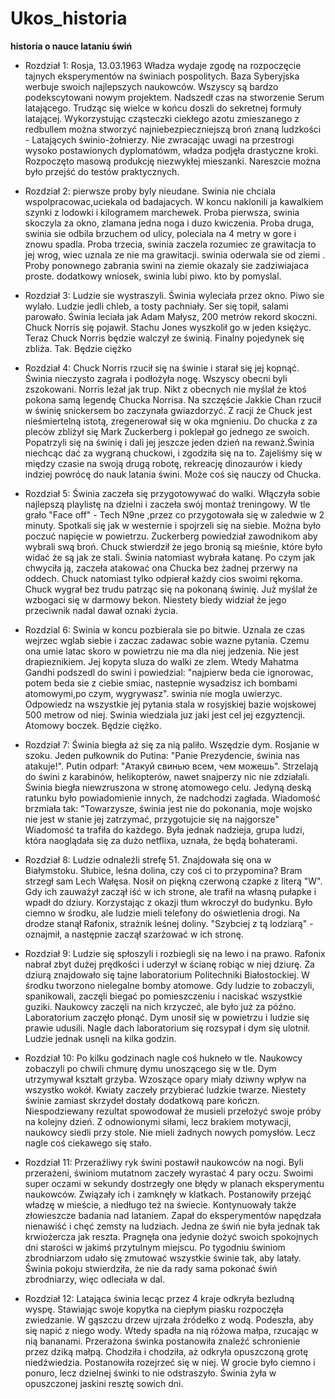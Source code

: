 # Ukos_historia
**historia o nauce lataniu świń**
* Rozdział 1: 
Rosja, 13.03.1963
Władza wydaje zgodę na rozpoczęcie tajnych eksperymentów na świniach pospolitych.
Baza Syberyjska werbuje swoich najlepszych naukowców.
Wszyscy są bardzo podekscytowani nowym projektem.
Nadszedł czas na stworzenie Serum latającego.
Trudząc się wielce w końcu doszli do sekretnej formuły latającej.
Wykorzystując cząsteczki ciekłego azotu zmieszanego z redbullem można stworzyć najniebezpieczniejszą broń znaną ludzkości - Latających świnio-żołnierzy.
Nie zwracając uwagi na przestrogi wysoko postawionych dyplomatówm, władza podjęła drastyczne kroki.
Rozpoczęto masową produkcję niezwykłej mieszanki.
Nareszcie można było przejść do testów praktycznych.
* Rozdział 2:
pierwsze proby byly nieudane.
Swinia nie chciala wspolpracowac,uciekala od badajacych.
W koncu naklonili ja kawalkiem szynki z lodowki i kilogramem marchewek.
Proba pierwsza, swinia skoczyla za okno, zlamana jedna noga i duzo kwiczenia.
Proba druga, swinia sie odbila brzuchem od ulicy, poleciala na 4 metry w gore i znowu spadla.
Proba trzecia, swinia zaczela rozumiec ze grawitacja to jej wrog, wiec uznala ze nie ma grawitacji.
swinia oderwala sie od ziemi . Proby ponownego zabrania swini na ziemie okazaly sie zadziwiajaca proste.
dodatkowy wniosek, swinia lubi piwo.
kto by pomyslal.
* Rozdział 3: 
Ludzie sie wystraszyli.
Świnia wyleciała przez okno.
Piwo sie wylało.
Ludzie jedli chleb, a tosty pachniały.
Ser się topił, salami parowało.
Świnia leciała jak Adam Małysz, 200 metrów rekord skoczni.
Chuck Norris się pojawił.
Stachu Jones wyszkolił go w jeden księżyc.
Teraz Chuck Norris będzie walczył ze świnią.
Finalny pojedynek się zbliża.
Tak.
Będzie ciężko

* Rozdział 4:
Chuck Norris rzucił się na świnie i starał się jej kopnąć.
 Świnia nieczysto zagrała i podłożyła nogę.
Wszyscy obecni byli zszokowani.
Norris leżał jak trup.
Nikt z obecnych nie myślał że ktoś pokona samą legendę Chucka Norrisa.
Na szczęście Jakkie Chan rzucił w świnię snickersem bo zaczynała gwiazdorzyć.
Z racji że Chuck jest nieśmiertelną istotą, zregenerował się w oka mgnieniu.
Do chucka z za pleców zbliżył się Mark Zuckerberg i poklepał go jednego ze swoich.
Popatrzyli się na świnię i dali jej jeszcze jeden dzień na rewanż.Świnia niechcąc dać za wygraną chuckowi, i zgodziła się na to. 
Zajeliśmy się w między czasie na swoją drugą robotę, rekreację dinozaurów i kiedy indziej powrócę do nauk latania świni.
Może coś się nauczy od Chucka.
* Rozdział 5:
Świnia zaczeła się przygotowywać do walki. Włączyła sobie najlepszą playlistę na dzielni i zaczeła swój montaż treningowy. W tle grało "Face off" - Tech N9ne ,przez co przygotowała się w zaledwie w 2 minuty. Spotkali się jak w westernie i spojrzeli się na siebie. Można było poczuć napięcie w powietrzu. Zuckerberg powiedział zawodnikom aby wybrali swą broń. Chuck stwierdził że jego bronią są mieśnie, które było widać że są jak ze stali. Świnia natomiast wybrała katanę. Po czym jak chwyciła ją, zaczeła atakować ona Chucka bez żadnej przerwy na oddech. Chuck natomiast tylko odpierał każdy cios swoimi rękoma. Chuck wygrał bez trudu patrząc się na pokonaną świnię. Już myślał że wzbogaci się w darmowy bekon. Niestety biedy widział że jego przeciwnik nadal dawał oznaki życia.  
* Rozdzial 6:
Swinia w koncu pozbierala sie po bitwie.
Uznala ze czas wejrzec wglab siebie i zaczac zadawac sobie wazne pytania.
Czemu ona umie latac skoro w powietrzu nie ma dla niej jedzenia.
Nie jest drapieznikiem.
Jej kopyta sluza do walki ze zlem.
Wtedy Mahatma Gandhi podszedl do swini i powiedzial: "najpierw beda cie ignorowac, potem beda sie z ciebie smiac, nastepnie wysadzisz ich bombami atomowymi,po czym, wygrywasz".
swinia nie mogla uwierzyc.
Odpowiedz na wszystkie jej pytania stala w rosyjskiej bazie wojskowej 500 metrow od niej.
Swinia wiedziala juz jaki jest cel jej ezgyztencji. 
Atomowy boczek.
Będzie ciężko.
* Rozdział 7:
Świnia biegła aż się za nią paliło. 
Wszędzie dym. 
Rosjanie w szoku. 
Jeden pułkownik do Putina: "Panie Prezydencie, świnia nas atakuje!". 
Putin odparł: "Атакуй свинью всем, чем можешь". 
Strzelają do świni z karabinów, helikopterów, nawet snajperzy nic nie zdziałali. 
Świnia biegła niewzruszona w stronę atomowego celu.
Jedyną deską ratunku było powiadomienie innych, że nadchodzi zagłada.
Wiadomość brzmiała tak: "Towarzysze, świnia jest nie do pokonania, moje wojsko nie jest w stanie jej zatrzymać, przygotujcie się na najgorsze"
Wiadomość ta trafiła do każdego.
Była jednak nadzieja, grupa ludzi, która naoglądała się za dużo netflixa, uznała, że będą bohaterami. 
* Rozdział 8:
Ludzie odnaleźli strefę 51.
Znajdowała się ona w Białymstoku.
Słubice, leśna dolina, czy coś ci to przypomina?
Bram strzegł sam Lech Wałęsa.
Nosił on piękną czerwoną czapke z literą "W".
Gdy ich zauważył zaczął iść w ich strone, ale trafił na własną pułapke i wpadł do dziury.
Korzystając z okazji tłum wkroczył do budynku.
Było ciemno w środku, ale ludzie mieli telefony do oświetlenia drogi.
Na drodze stanął Rafonix, strażnik leśnej doliny.
"Szybciej z tą lodziarą" - oznajmił, a następnie zaczął szarżować w ich stronę. 
* Rozdział 9:
Ludzie się spłoszyli i rozbiegli się na lewo i na prawo.
Rafonix nabrał zbyt dużej prędkości i uderzył w ścianę robiąc w niej dziurę.
Za dziurą znajdowało się tajne laboratorium Politechniki Białostockiej.
W środku tworzono nielegalne bomby atomowe.
Gdy ludzie to zobaczyli, spanikowali, zaczęli biegać po pomieszczeniu i naciskać wszystkie guziki.
Naukowcy zaczęli na nich krzyczeć, ale było już za późno.
Laboratorium zaczęło płonąć.
Dym unosił się w powietrzu i ludzie się prawie udusili.
Nagle dach laboratorium się rozsypał i dym się ulotnił.
Ludzie jednak usnęli na kilka godzin.
* Rozdział 10:
Po kilku godzinach nagle coś hukneło w tle.
Naukowcy zobaczyli po chwili chmurę dymu unoszącego się w tle.
Dym utrzymywał kształt grzyba. Wzoszące opary miały dziwny wpływ na wszystko wokół.
Kwiaty zaczeły przybierać ludzkie twarze.
Niestety świnie zamiast skrzydeł dostały dodatkową pare kończn.
Niespodziewany rezultat spowodował że musieli przełożyć swoje próby na kolejny dzień.
Z odnowionymi siłami, lecz brakiem motywacji, naukowcy siedli przy stole.
Nie mieli żadnych nowych pomysłów.
Lecz nagle coś ciekawego się stało.
* Rozdział 11:
Przeraźliwy ryk świni postawił naukowców na nogi.
Byli przerażeni, świniom mutatnom zaczeły wyrastać 4 pary oczu.
Swoimi super oczami w sekundy dostrzegły one błędy w planach eksperymentu naukowców.
Związały ich i zamknęły w klatkach.
Postanowiły przejąć władzę w mieście, a niedługo też na świecie.
Kontynuowały także złowieszcze badania nad lataniem.
Zapał do eksperymentów napędzała nienawiść i chęć zemsty na ludziach.
Jedna ze świń nie była jednak tak krwiożercza jak reszta.
Pragnęła ona jedynie dożyć swoich spokojnych dni starości w jakimś przytulnym miejscu.
Po tygodniu świniom zbrodniarzom udało się zmutować wszystkie świnie tak, aby latały.
Świnia pokoju stwierdziła, że nie da rady sama pokonać świń zbrodniarzy, więc odleciała w dal.
* Rozdział 12:
Latająca świnia lecąc przez 4 kraje odkryła bezludną wyspę.
Stawiając swoje kopytka na ciepłym piasku rozpoczęła zwiedzanie.
W gąszczu drzew ujrzała źródełko z wodą.
Podeszła, aby się napić z niego wody.
Wtedy spadła na nią różowa małpa, rzucając w nią bananami.
Przerażona świnka postanowiła znaleźć schronienie przez dziką małpą.
Chodziła i chodziła, aż odkryła opuszczoną grotę niedźwiedzia.
Postanowiła rozejrzeć się w niej.
W grocie było ciemno i ponuro, lecz dzielnej świnki to nie odstraszyło.
Świnia żyła w opuszczonej jaskini resztę sowich dni.
